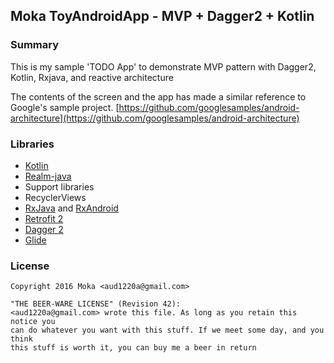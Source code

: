 ## Moka ToyAndroidApp - MVP + Dagger2 + Kotlin

### Summary
This is my sample 'TODO App' to demonstrate MVP pattern with Dagger2, Kotlin, Rxjava,
and reactive architecture

The contents of the screen and the app has made a similar reference to Google's sample project. [https://github.com/googlesamples/android-architecture](https://github.com/googlesamples/android-architecture)

### Libraries
- [Kotlin](https://github.com/JetBrains/kotlin)
- [Realm-java](https://github.com/realm/realm-java)
- Support libraries
- RecyclerViews
- [RxJava](https://github.com/ReactiveX/RxJava) and [RxAndroid](https://github.com/ReactiveX/RxAndroid)
- [Retrofit 2](http://square.github.io/retrofit/)
- [Dagger 2](http://google.github.io/dagger/)
- [Glide](https://github.com/bumptech/glide)

### License
```
Copyright 2016 Moka <aud1220a@gmail.com>

"THE BEER-WARE LICENSE" (Revision 42):
<aud1220a@gmail.com> wrote this file. As long as you retain this notice you
can do whatever you want with this stuff. If we meet some day, and you think
this stuff is worth it, you can buy me a beer in return
```
